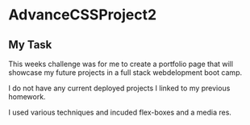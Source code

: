 # AdvanceCSSProject2

## My Task

This weeks challenge was for me to create a portfolio page that will showcase my future projects in a full stack webdelopment boot camp. 

I do not have any current deployed projects I linked to my previous homework. 

I used various techniques and incuded flex-boxes and a media res. 



